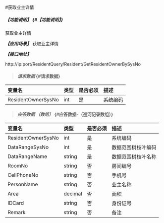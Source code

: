 #获取业主详情

##### _【功能说明】_ {#【功能说明】}

获取业主详情

_**【应用场景】**_
获取业主详情

_**【接口地址】**_

http://ip:port/ResidentQuery/Resident/GetResidentOwnerBySysNo

> #### _请求数据_ {#请求数据}

| 变量名 | 类型 | 是否必须 | 描述 |
| :--- | :--- | :--- | :--- |
| ResidentOwnerSysNo | int | 是 | 系统编码 |



> #### _应答数据 （数组）_ {#应答数据-（巡河记录数组）}

| 变量名 | 类型 | 是否必须 | 描述 |
| :--- | :--- | :--- | :--- |
| ResidentOwnerSysNo | int | 是 | 系统编码 |
| DataRangeSysNo | int | 是 | 数据范围树枝叶编码 |
| DataRangeName | string| 是 | 数据范围树枝叶名称 |
| RoomNo | string | 否 | 房间编号 |
| CellPhoneNo| string | 否 | 手机号 |
| PersonName| string | 否 | 业主名称 |
| Area| decimal| 否 | 面积 |
| IDCard| string | 否 | 身份证号 |
| Remark| string | 否 |备注|

